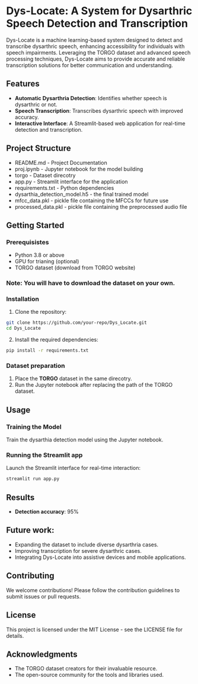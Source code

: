 # Dys-Locate: A System for Dysarthric Speech Detection and Transcription

Dys-Locate is a machine learning-based system designed to detect and transcribe dysarthric speech, enhancing accessibility for individuals with speech impairments. Leveraging the TORGO dataset and advanced speech processing techniques, Dys-Locate aims to provide accurate and reliable transcription solutions for better communication and understanding.

## Features
- **Automatic Dysarthria Detection**: Identifies whether speech is dysarthric or not.
- **Speech Transcription**: Transcribes dysarthric speech with improved accuracy.
- **Interactive Interface**: A Streamlit-based web application for real-time detection and transcription.

## Project Structure

- README.md - Project Documentation
- proj.ipynb - Jupyter notebook for the model building
- torgo - Dataset direcotry
- app.py - Streamlit interface for the application
- requirements.txt - Python dependencies
- dysarthia_detection_model.h5 - the final trained model
- mfcc_data.pkl - pickle file containing the MFCCs for future use
- processed_data.pkl - pickle file containing the preprocessed audio file

## Getting Started
### **Prerequisistes**
- Python 3.8 or above
- GPU for trianing (optional)
- TORGO dataset (download from TORGO website)

### **Note**: You will have to download the dataset on your own.

### **Installation**
1. Clone the repository:
```bash
git clone https://github.com/your-repo/Dys_Locate.git
cd Dys_Locate
```

2. Install the required dependencies:
```bash
pip install -r requirements.txt
```

### Dataset preparation
1. Place the **TORGO** dataset in the same direcotry.
2. Run the Jupyter notebook after replacing the path of the TORGO dataset.


## Usage
### Training the Model
Train the dysarthia detection model using the Jupyter notebook.

### Running the Streamlit app
Launch the Streamlit interface for real-time interaction:
```bash
streamlit run app.py
```

## Results
- **Detection accuracy**: 95%

## Future work:
- Expanding the dataset to include diverse dysarthria cases.
- Improving transcription for severe dysarthric cases.
- Integrating Dys-Locate into assistive devices and mobile applications.

## Contributing
We welcome contributions! Please follow the contribution guidelines to submit issues or pull requests.

## License
This project is licensed under the MIT License - see the LICENSE file for details.

## Acknowledgments
- The TORGO dataset creators for their invaluable resource.
- The open-source community for the tools and libraries used.